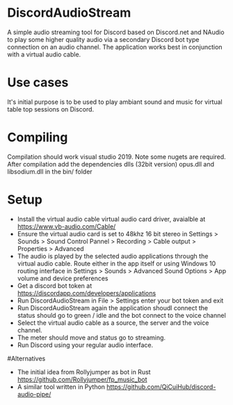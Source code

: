 # DiscordAudioStream
A simple audio streaming tool for Discord based on Discord.net and NAudio to play some higher quality audio via a secondary Discord bot type connection on an audio channel. The application works best in conjunction with a virtual audio cable.

# Use cases
It's initial purpose is to be used to play ambiant sound and music for virtual table top sessions on Discord. 

# Compiling
Compilation should work visual studio 2019. Note some nugets are required.
After compilation add the dependencies dlls (32bit version) opus.dll and libsodium.dll in the bin/<profile> folder

# Setup
* Install the virtual audio cable virtual audio card driver, avaialble at https://www.vb-audio.com/Cable/
* Ensure the virtual audio card is set to 48khz 16 bit stereo in Settings > Sounds > Sound Control Pannel > Recording > Cable output > Properties > Advanced 
* The audio is played by the selected audio applications through the virtual audio cable. Route either in the app itself or using Windows 10 routing interface in Settings > Sounds >  Advanced Sound Options > App volume and device preferences 
* Get a discord bot token at https://discordapp.com/developers/applications 
* Run DiscordAudioStream in File > Settings enter your bot token and exit
* Run DiscordAudioStream again the application shoudl connect the status should go to green / idle and the bot connect to the voice channel
* Select the virtual audio cable as a source, the server and the voice channel.
* The meter should move and status go to streaming.
* Run Discord using your regular  audio interface.

#Alternatives 
* The initial idea from Rollyjumper as bot in Rust https://github.com/Rollyjumper/fp_music_bot
* A similar tool written in Python https://github.com/QiCuiHub/discord-audio-pipe/
